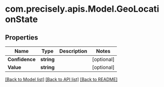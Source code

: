# com.precisely.apis.Model.GeoLocationState
## Properties

Name | Type | Description | Notes
------------ | ------------- | ------------- | -------------
**Confidence** | **string** |  | [optional] 
**Value** | **string** |  | [optional] 

[[Back to Model list]](../README.md#documentation-for-models) [[Back to API list]](../README.md#documentation-for-api-endpoints) [[Back to README]](../README.md)

